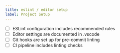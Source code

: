 ```yaml
---
title: eslint / editor setup
label: Project Setup
---
```


- [ ] ESLint configuration includes recommended rules
- [ ] Editor settings are documented in .vscode
- [ ] Git hooks are set up for pre-commit linting
- [ ] CI pipeline includes linting checks
